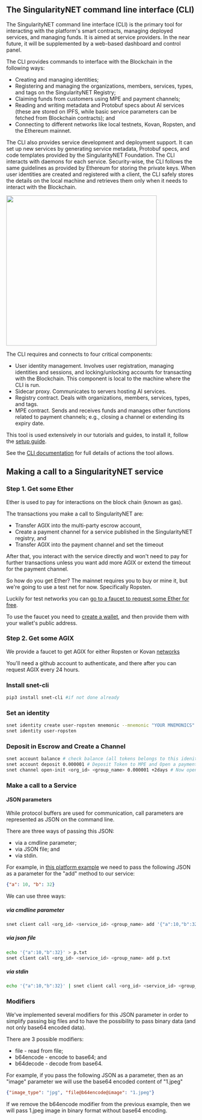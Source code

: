 ## The SingularityNET command line interface (CLI)

The SingularityNET command line interface (CLI) is the primary tool for interacting with the
platform's smart contracts, managing deployed services, and managing funds. It is aimed at service providers. In the near future, it will be supplemented by a web-based dashboard and control panel.

The CLI provides commands to interface with the Blockchain in the following ways:
* Creating and managing identities;
* Registering and managing the organizations, members, services, types, and tags on the
SingularityNET Registry;
* Claiming funds from customers using MPE and payment channels;
* Reading and writing metadata and Protobuf specs about AI services (these are stored on IPFS, while basic service parameters can be fetched from Blockchain contracts); and
* Connecting to different networks like local testnets, Kovan, Ropsten, and the Ethereum mainnet.

The CLI also provides service development and deployment support. It can set up new services by generating service metadata, Protobuf specs, and code templates provided by the SingularityNET Foundation. The CLI interacts with daemons for each service.
Security-wise, the CLI follows the same guidelines as provided by Ethereum for storing the private keys. When user identities are created and registered with a client, the CLI safely stores the details on the local machine and retrieves them only when it needs to interact with the Blockchain.

<img src="/assets/images/products/AIMarketplace/CLI/how_cli_works.jpg" width="400">

The CLI requires and connects to four critical components:
* User identity management. Involves user registration, managing identities and sessions,
and locking/unlocking accounts for transacting with the Blockchain. This component is local to the machine where the CLI is run.
* Sidecar proxy. Communicates to servers hosting AI services.
* Registry contract. Deals with organizations, members, services, types, and tags.
* MPE contract. Sends and receives funds and manages other functions related to payment channels; e.g., closing a channel or extending its expiry date.

This tool is used extensively in our tutorials and guides, to install it, follow the [setup guide](/docs/products/AIMarketplace/forcomers/setupguide.md).

See the [CLI documentation](http://snet-cli-docs.singularitynet.io/) for full details of actions the tool allows.

## Making a call to a SingularityNET service

### Step 1. Get some Ether

Ether is used to pay for interactions on the block chain (known as gas).

The transactions you make a call to SingularityNET are:
- Transfer AGIX into the multi-party escrow account,
- Create a payment channel for a service published in the SingularityNET registry, and
- Transfer AGIX into the payment channel and set the timeout

After that, you interact with the service directly and won't need to pay for further transactions unless you want add more AGIX
or extend the timeout for the payment channel.

So how do you get Ether? The mainnet requires you to buy or mine it, but we're going to use a test net for now. Specifically Ropsten.

Luckily for test networks you can [go to a faucet to request some Ether for free](https://faucet.ropsten.be/).

To use the faucet you need to [create a wallet](/docs/products/AIMarketplace/forcomers/wallet.md), and then provide them with your wallet's public address.

### Step 2. Get some AGIX

We provide a faucet to get AGIX for either Ropsten or Kovan [networks](https://faucet.singularitynet.io/)

You'll need a github account to authenticate, and there after you can request AGIX every 24 hours. 

### Install snet-cli
```sh
pip3 install snet-cli #if not done already
```

### Set an identity 
```sh
snet identity create user-ropsten mnemonic --mnemonic "YOUR MNEMONICS" --network ropsten
snet identity user-ropsten
```
### Deposit in Escrow and Create a Channel
```sh
snet account balance # check balance (all tokens belongs to this idenity)
snet account deposit 0.000001 # Deposit Token to MPE and Open a payment channel to the new service:
snet channel open-init <org_id> <group_name> 0.000001 +2days # Now open a Channel and transfer AGIX in to the Channel
```
### Make a call to a Service 

#### JSON parameters

While protocol buffers are used for communication, call parameters are represented as JSON on the command line.

There are three ways of passing this JSON:
* via a cmdline parameter;
* via JSON file; and
* via stdin.

For example, in [this platform example](/docs/products/AIMarketplace/forcomers/mpe-example.md#make-a-call-using-stateless-logic) we need to pass the following JSON as a parameter for the "add" method to our service:

```json
{"a": 10, "b": 32}
```

We can use three ways:

##### via cmdline parameter

```sh
snet client call <org_id> <service_id> <group_name> add '{"a":10,"b":32}'
```
##### via json file
```sh
echo '{"a":10,"b":32}' > p.txt
snet client call <org_id> <service_id> <group_name> add p.txt
```

##### via stdin
```sh
echo '{"a":10,"b":32}' | snet client call <org_id> <service_id> <group_name> add
```

### Modifiers

We've implemented several modifiers for this JSON parameter in order to simplify passing big files and to have the possibility to pass binary data (and not only base64 encoded data).

There are 3 possible modifiers:
* file      - read from file;
* b64encode - encode to base64; and
* b64decode - decode from base64.

For example, if you pass the following JSON as a parameter, then as an "image" parameter we will use the base64 encoded content of "1.jpeg"

```json
{"image_type": "jpg", "file@b64encode@image": "1.jpeg"}
```

If we remove the b64encode modifier from the previous example, then we will pass 1.jpeg image in binary format without base64 encoding.  
